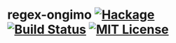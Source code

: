 # regex-ongimo [![Hackage](https://img.shields.io/hackage/v/regex-onigmo.svg?style=flat)](https://hackage.haskell.org/package/regex-onigmo) [![Build Status](https://img.shields.io/travis/cstrahan/regex-onigmo.svg?style=flat)](https://travis-ci.org/cstrahan/regex-onigmo) [![MIT License](https://img.shields.io/badge/license-MIT-red.svg?style=flat)](https://tldrlegal.com/license/mit-license)

